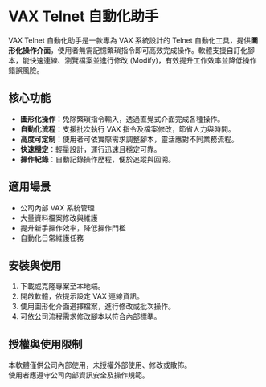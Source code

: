 # VAX Telnet 自動化助手

VAX Telnet 自動化助手是一款專為 VAX 系統設計的 Telnet 自動化工具，提供**圖形化操作介面**，使用者無需記憶繁瑣指令即可高效完成操作。軟體支援自訂化腳本，能快速連線、瀏覽檔案並進行修改 (Modify)，有效提升工作效率並降低操作錯誤風險。

## 核心功能

- **圖形化操作**：免除繁瑣指令輸入，透過直覺式介面完成各種操作。  
- **自動化流程**：支援批次執行 VAX 指令及檔案修改，節省人力與時間。  
- **高度可定制**：使用者可依實際需求調整腳本，靈活應對不同業務流程。  
- **快速穩定**：輕量設計，運行迅速且穩定可靠。  
- **操作紀錄**：自動記錄操作歷程，便於追蹤與回溯。

## 適用場景

- 公司內部 VAX 系統管理  
- 大量資料檔案修改與維護  
- 提升新手操作效率，降低操作門檻  
- 自動化日常維護任務

## 安裝與使用

1. 下載或克隆專案至本地端。  
2. 開啟軟體，依提示設定 VAX 連線資訊。  
3. 使用圖形化介面選擇檔案，進行修改或批次操作。  
4. 可依公司流程需求修改腳本以符合內部標準。

## 授權與使用限制

本軟體僅供公司內部使用，未授權外部使用、修改或散佈。  
使用者應遵守公司內部資訊安全及操作規範。
